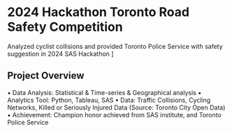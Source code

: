 # 2024 Hackathon Toronto Road Safety Competition
Analyzed cyclist collisions and provided Toronto Police Service with safety suggestion in 2024 SAS Hackathon ]

## Project Overview
▪ Data Analysis: Statistical & Time-series & Geographical analysis
▪ Analytics Tool: Python, Tableau, SAS
▪ Data: Traffic Collisions, Cycling Networks, Killed or Seriously Injured Data (Source: Toronto City Open Data)
▪ Achievement: Champion honor achieved from SAS institute, and Toronto Police Service
